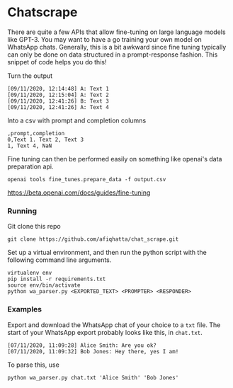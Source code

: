 # Chatscrape 

There are quite a few APIs that allow fine-tuning on large language models like GPT-3. 
You may want to have a go 
training your own model on WhatsApp chats. 
Generally, this is a bit awkward since fine tuning typically can only be done 
on data structured in a prompt-response fashion. 
This snippet of code helps you do this!

Turn the output 
```
[09/11/2020, 12:14:48] A: Text 1
[09/11/2020, 12:15:04] A: Text 2
[09/11/2020, 12:41:26] B: Text 3
[09/11/2020, 12:41:26] A: Text 4
```

Into a csv with prompt and completion columns 

```
,prompt,completion
0,Text 1. Text 2, Text 3 
1, Text 4, NaN 
```

Fine tuning can then be performed easily on 
something like openai's data preparation api. 

```openai tools fine_tunes.prepare_data -f output.csv```

https://beta.openai.com/docs/guides/fine-tuning

### Running 

Git clone this repo 

```
git clone https://github.com/afiqhatta/chat_scrape.git
```


Set up a virtual environment, and then run the python script with 
the following command line arguments. 
```
virtualenv env
pip install -r requirements.txt 
source env/bin/activate 
python wa_parser.py <EXPORTED_TEXT> <PROMPTER> <RESPONDER>
```

### Examples 
Export and download the WhatsApp chat of your choice 
to a ```txt``` file. 
The start of your WhatsApp export probably looks like this, in ```chat.txt```. 

```
[07/11/2020, 11:09:28] Alice Smith: Are you ok?
[07/11/2020, 11:09:32] Bob Jones: Hey there, yes I am!
```

To parse this, use 

```
python wa_parser.py chat.txt 'Alice Smith' 'Bob Jones'
```

